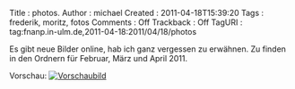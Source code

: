 Title     : photos.
Author    : michael
Created   : 2011-04-18T15:39:20
Tags      : frederik, moritz, fotos
Comments  : Off
Trackback : Off
TagURI    : tag:fnanp.in-ulm.de,2011-04-18:2011/04/18/photos

Es gibt neue Bilder online, hab ich ganz vergessen zu erwähnen. Zu finden in
den Ordnern für Februar, März und April 2011.

Vorschau:
[![Vorschaubild](http://fnanp.in-ulm.de/frederik_und_moritz/photos/2011_03/tempdir/640x480/IMG_7521.jpg)](http://fnanp.in-ulm.de/frederik_und_moritz/photos/index.html)
